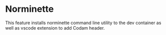 # Norminette

This feature installs norminette command line utility to the dev container as well as vscode extension to add Codam header.

